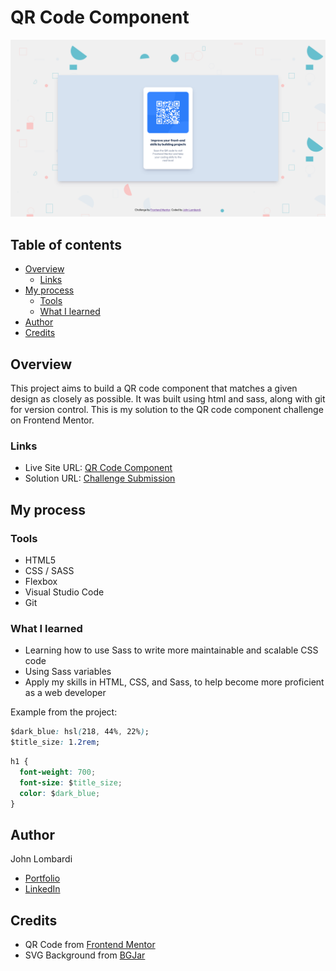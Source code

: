 # QR Code Component

![Screenshot](./images/QR_Screenshot.png)

## Table of contents

- [Overview](#overview)
  - [Links](#links)
- [My process](#my-process)
  - [Tools](#tools)
  - [What I learned](#what-i-learned)
- [Author](#author)
- [Credits](#credits)

## Overview

This project aims to build a QR code component that matches a given design as closely as possible. It was built using html and sass, along with git for version control. This is my solution to the QR code component challenge on Frontend Mentor.

### Links

- Live Site URL: [QR Code Component](https://johnlombardi389.github.io/qr-code-component/)
- Solution URL: [Challenge Submission](https://your-solution-url.com)

## My process

### Tools

- HTML5
- CSS / SASS
- Flexbox
- Visual Studio Code
- Git

### What I learned

- Learning how to use Sass to write more maintainable and scalable CSS code
- Using Sass variables
- Apply my skills in HTML, CSS, and Sass, to help become more proficient as a web developer

Example from the project:

```css
$dark_blue: hsl(218, 44%, 22%);
$title_size: 1.2rem;
```

```css
h1 {
  font-weight: 700;
  font-size: $title_size;
  color: $dark_blue;
}
```

## Author

John Lombardi

- [Portfolio](https://johnlombardi389.github.io/portfolio/)
- [LinkedIn](https://www.linkedin.com/in/johnlombardi389/)

## Credits

- QR Code from [Frontend Mentor](https://www.frontendmentor.io/challenges/qr-code-component-iux_sIO_H)
- SVG Background from [BGJar](https://bgjar.com/%22%3EBGJar)

